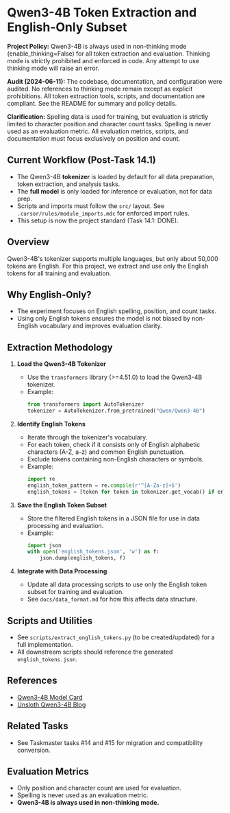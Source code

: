 # Qwen3-4B Token Extraction and English-Only Subset

**Project Policy:** Qwen3-4B is always used in non-thinking mode (enable_thinking=False) for all token extraction and evaluation. Thinking mode is strictly prohibited and enforced in code. Any attempt to use thinking mode will raise an error.

**Audit (2024-06-11):** The codebase, documentation, and configuration were audited. No references to thinking mode remain except as explicit prohibitions. All token extraction tools, scripts, and documentation are compliant. See the README for summary and policy details.

**Clarification:** Spelling data is used for training, but evaluation is strictly limited to character position and character count tasks. Spelling is never used as an evaluation metric. All evaluation metrics, scripts, and documentation must focus exclusively on position and count.

## Current Workflow (Post-Task 14.1)

- The Qwen3-4B **tokenizer** is loaded by default for all data preparation, token extraction, and analysis tasks.
- The **full model** is only loaded for inference or evaluation, not for data prep.
- Scripts and imports must follow the `src/` layout. See `.cursor/rules/module_imports.mdc` for enforced import rules.
- This setup is now the project standard (Task 14.1: DONE).

## Overview

Qwen3-4B's tokenizer supports multiple languages, but only about 50,000 tokens are English. For this project, we extract and use only the English tokens for all training and evaluation.

## Why English-Only?

- The experiment focuses on English spelling, position, and count tasks.
- Using only English tokens ensures the model is not biased by non-English vocabulary and improves evaluation clarity.

## Extraction Methodology

1. **Load the Qwen3-4B Tokenizer**
   - Use the `transformers` library (>=4.51.0) to load the Qwen3-4B tokenizer.
   - Example:
     ```python
     from transformers import AutoTokenizer
     tokenizer = AutoTokenizer.from_pretrained("Qwen/Qwen3-4B")
     ```

2. **Identify English Tokens**
   - Iterate through the tokenizer's vocabulary.
   - For each token, check if it consists only of English alphabetic characters (A-Z, a-z) and common English punctuation.
   - Exclude tokens containing non-English characters or symbols.
   - Example:
     ```python
     import re
     english_token_pattern = re.compile(r'^[A-Za-z]+$')
     english_tokens = [token for token in tokenizer.get_vocab() if english_token_pattern.match(token)]
     ```

3. **Save the English Token Subset**
   - Store the filtered English tokens in a JSON file for use in data processing and evaluation.
   - Example:
     ```python
     import json
     with open('english_tokens.json', 'w') as f:
         json.dump(english_tokens, f)
     ```

4. **Integrate with Data Processing**
   - Update all data processing scripts to use only the English token subset for training and evaluation.
   - See `docs/data_format.md` for how this affects data structure.

## Scripts and Utilities

- See `scripts/extract_english_tokens.py` (to be created/updated) for a full implementation.
- All downstream scripts should reference the generated `english_tokens.json`.

## References
- [Qwen3-4B Model Card](https://huggingface.co/Qwen/Qwen3-4B)
- [Unsloth Qwen3-4B Blog](https://unsloth.ai/blog/qwen3)

## Related Tasks
- See Taskmaster tasks #14 and #15 for migration and compatibility conversion.

## Evaluation Metrics

- Only position and character count are used for evaluation.
- Spelling is never used as an evaluation metric.
- **Qwen3-4B is always used in non-thinking mode.**
